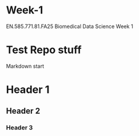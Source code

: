 # Week-1
EN.585.771.81.FA25 Biomedical Data Science Week 1

# Test Repo stuff
Markdown start

# Header 1

## Header 2

### Header 3
